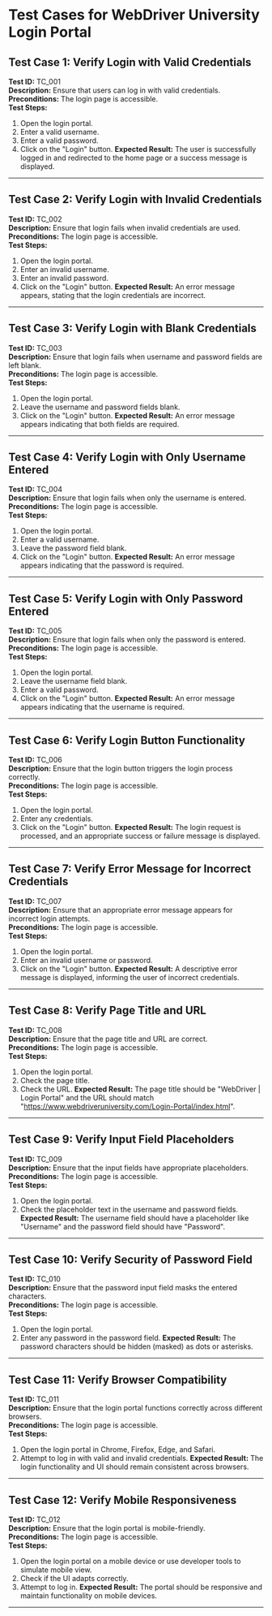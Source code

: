 # Test Cases for WebDriver University Login Portal

## Test Case 1: Verify Login with Valid Credentials
**Test ID:** TC_001  
**Description:** Ensure that users can log in with valid credentials.  
**Preconditions:** The login page is accessible.  
**Test Steps:**  
1. Open the login portal.
2. Enter a valid username.
3. Enter a valid password.
4. Click on the "Login" button.
**Expected Result:** The user is successfully logged in and redirected to the home page or a success message is displayed.

---

## Test Case 2: Verify Login with Invalid Credentials
**Test ID:** TC_002  
**Description:** Ensure that login fails when invalid credentials are used.  
**Preconditions:** The login page is accessible.  
**Test Steps:**  
1. Open the login portal.
2. Enter an invalid username.
3. Enter an invalid password.
4. Click on the "Login" button.
**Expected Result:** An error message appears, stating that the login credentials are incorrect.

---

## Test Case 3: Verify Login with Blank Credentials
**Test ID:** TC_003  
**Description:** Ensure that login fails when username and password fields are left blank.  
**Preconditions:** The login page is accessible.  
**Test Steps:**  
1. Open the login portal.
2. Leave the username and password fields blank.
3. Click on the "Login" button.
**Expected Result:** An error message appears indicating that both fields are required.

---

## Test Case 4: Verify Login with Only Username Entered
**Test ID:** TC_004  
**Description:** Ensure that login fails when only the username is entered.  
**Preconditions:** The login page is accessible.  
**Test Steps:**  
1. Open the login portal.
2. Enter a valid username.
3. Leave the password field blank.
4. Click on the "Login" button.
**Expected Result:** An error message appears indicating that the password is required.

---

## Test Case 5: Verify Login with Only Password Entered
**Test ID:** TC_005  
**Description:** Ensure that login fails when only the password is entered.  
**Preconditions:** The login page is accessible.  
**Test Steps:**  
1. Open the login portal.
2. Leave the username field blank.
3. Enter a valid password.
4. Click on the "Login" button.
**Expected Result:** An error message appears indicating that the username is required.

---

## Test Case 6: Verify Login Button Functionality
**Test ID:** TC_006  
**Description:** Ensure that the login button triggers the login process correctly.  
**Preconditions:** The login page is accessible.  
**Test Steps:**  
1. Open the login portal.
2. Enter any credentials.
3. Click on the "Login" button.
**Expected Result:** The login request is processed, and an appropriate success or failure message is displayed.

---

## Test Case 7: Verify Error Message for Incorrect Credentials
**Test ID:** TC_007  
**Description:** Ensure that an appropriate error message appears for incorrect login attempts.  
**Preconditions:** The login page is accessible.  
**Test Steps:**  
1. Open the login portal.
2. Enter an invalid username or password.
3. Click on the "Login" button.
**Expected Result:** A descriptive error message is displayed, informing the user of incorrect credentials.

---

## Test Case 8: Verify Page Title and URL
**Test ID:** TC_008  
**Description:** Ensure that the page title and URL are correct.  
**Preconditions:** The login page is accessible.  
**Test Steps:**  
1. Open the login portal.
2. Check the page title.
3. Check the URL.
**Expected Result:** The page title should be "WebDriver | Login Portal" and the URL should match "https://www.webdriveruniversity.com/Login-Portal/index.html".

---

## Test Case 9: Verify Input Field Placeholders
**Test ID:** TC_009  
**Description:** Ensure that the input fields have appropriate placeholders.  
**Preconditions:** The login page is accessible.  
**Test Steps:**  
1. Open the login portal.
2. Check the placeholder text in the username and password fields.
**Expected Result:** The username field should have a placeholder like "Username" and the password field should have "Password".

---

## Test Case 10: Verify Security of Password Field
**Test ID:** TC_010  
**Description:** Ensure that the password input field masks the entered characters.  
**Preconditions:** The login page is accessible.  
**Test Steps:**  
1. Open the login portal.
2. Enter any password in the password field.
**Expected Result:** The password characters should be hidden (masked) as dots or asterisks.

---

## Test Case 11: Verify Browser Compatibility
**Test ID:** TC_011  
**Description:** Ensure that the login portal functions correctly across different browsers.  
**Preconditions:** The login page is accessible.  
**Test Steps:**  
1. Open the login portal in Chrome, Firefox, Edge, and Safari.
2. Attempt to log in with valid and invalid credentials.
**Expected Result:** The login functionality and UI should remain consistent across browsers.

---

## Test Case 12: Verify Mobile Responsiveness
**Test ID:** TC_012  
**Description:** Ensure that the login portal is mobile-friendly.  
**Preconditions:** The login page is accessible.  
**Test Steps:**  
1. Open the login portal on a mobile device or use developer tools to simulate mobile view.
2. Check if the UI adapts correctly.
3. Attempt to log in.
**Expected Result:** The portal should be responsive and maintain functionality on mobile devices.

---

